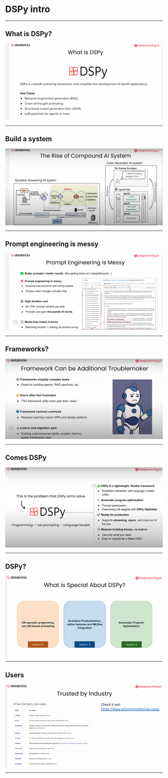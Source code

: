 # DSPy intro

---

## What is DSPy?

![](../images/01.png) 

---

## Build a system

![](../images/02.png) 

---


## Prompt engineering is messy

![](../images/03.png) 

---


## Frameworks?

![](../images/04.png) 

---

## Comes DSPy

![](../images/05.png) 

---

## DSPy?

![](../images/06.png) 

---

## Users

![](../images/07.png) 

---




